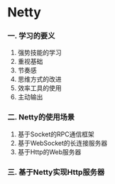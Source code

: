 # Netty

### 一. 学习的要义

1. 强势技能的学习
2. 重视基础
3. 节奏感
4. 思维方式的改进
5. 效率工具的使用
6. 主动输出

### 二. Netty的使用场景

1. 基于Socket的RPC通信框架
2. 基于WebSocket的长连接服务器
3. 基于Http的Web服务器

### 三. 基于Netty实现Http服务器